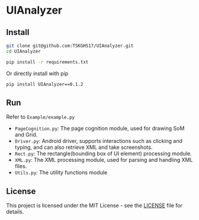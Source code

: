 # UIAnalyzer

## Install

```sh
git clone git@github.com:TSKGHS17/UIAnalyzer.git
cd UIAnalyzer
```

```sh
pip install -r requirements.txt
```

Or directly install with pip
```sh
pip install UIAnalyzer==0.1.2
```

## Run

Refer to `Example/example.py`

- `PageCognition.py`: The page cognition module, used for drawing SoM and Grid.
- `Driver.py`: Android driver, supports interactions such as clicking and typing, and can also retrieve XML and take screenshots.
- `Rect.py`: The rectangle(bounding box of UI element) processing module.
- `XML.py`: The XML processing module, used for parsing and handling XML files.
- `Utils.py`: The utility functions module

## License

This project is licensed under the MIT License - see the [LICENSE](./LICENSE) file for details.
